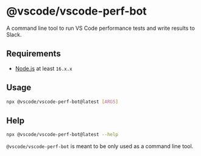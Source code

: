 # @vscode/vscode-perf-bot
A command line tool to run VS Code performance tests and write results to Slack.

## Requirements

- [Node.js](https://nodejs.org/en/) at least `16.x.x`

## Usage

```sh
npx @vscode/vscode-perf-bot@latest [ARGS]
```

## Help

```sh
npx @vscode/vscode-perf-bot@latest --help
```

`@vscode/vscode-perf-bot` is meant to be only used as a command line tool.
